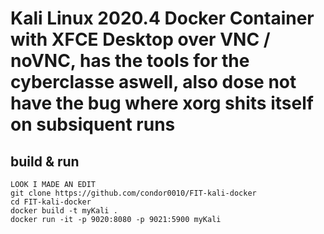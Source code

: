# Kali Linux 2020.4 Docker Container with XFCE Desktop over VNC / noVNC, has the tools for the cyberclasse aswell, also dose not have the bug where xorg shits itself on subsiquent runs

## build & run

```
LOOK I MADE AN EDIT
git clone https://github.com/condor0010/FIT-kali-docker
cd FIT-kali-docker
docker build -t myKali .
docker run -it -p 9020:8080 -p 9021:5900 myKali
```

